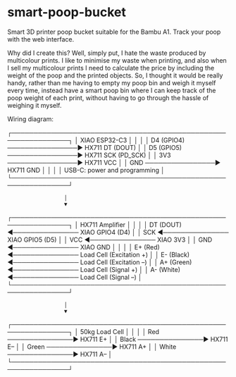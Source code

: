 # smart-poop-bucket
Smart 3D printer poop bucket suitable for the Bambu A1. Track your poop with the web interface.

Why did I create this? Well, simply put, I hate the waste produced by multicolour prints. I like to minimise my waste when printing, and also when I sell my multicolour prints I need to calculate the price by including the weight of the poop and the printed objects. So, I thought it would be really handy, rather than me having to empty my poop bin and weigh it myself every time, instead have a smart poop bin where I can keep track of the poop weight of each print, without having to go through the hassle of weighing it myself.


Wiring diagram:

┌───────────────────────────────────────────────────────────────┐
│                         XIAO ESP32-C3                         │
│                                                               │
│      D4 (GPIO4) ────────────────► HX711 DT (DOUT)             │
│      D5 (GPIO5) ────────────────► HX711 SCK (PD_SCK)          │
│         3V3     ────────────────► HX711 VCC                   │
│         GND     ────────────────► HX711 GND                   │
│                                                               │
│       USB-C: power and programming                            │
└───────────────────────────────────────────────────────────────┘

                      │
                      ▼

┌───────────────────────────────────────────────────────────────┐
│                        HX711 Amplifier                        │
│                                                               │
│     DT (DOUT)  ◄─────────────── XIAO GPIO4 (D4)               │
│     SCK        ◄─────────────── XIAO GPIO5 (D5)               │
│     VCC        ◄─────────────── XIAO 3V3                      │
│     GND        ◄─────────────── XIAO GND                      │
│                                                               │
│     E+ (Red)   ◄─────────────── Load Cell (Excitation +)      │
│     E- (Black) ◄─────────────── Load Cell (Excitation –)      │
│     A+ (Green) ◄─────────────── Load Cell (Signal +)          │
│     A- (White) ◄─────────────── Load Cell (Signal –)          │
└───────────────────────────────────────────────────────────────┘

                      │
                      ▼

┌───────────────────────────────────────────────────────────────┐
│                         50kg Load Cell                        │
│                                                               │
│     Red    ───────────────► HX711 E+                          │
│     Black  ───────────────► HX711 E–                          │
│     Green  ───────────────► HX711 A+                          │
│     White  ───────────────► HX711 A–                          │
└───────────────────────────────────────────────────────────────┘
